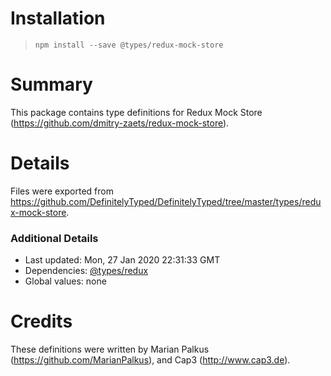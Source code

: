 # Installation
> `npm install --save @types/redux-mock-store`

# Summary
This package contains type definitions for Redux Mock Store (https://github.com/dmitry-zaets/redux-mock-store).

# Details
Files were exported from https://github.com/DefinitelyTyped/DefinitelyTyped/tree/master/types/redux-mock-store.

### Additional Details
 * Last updated: Mon, 27 Jan 2020 22:31:33 GMT
 * Dependencies: [@types/redux](https://npmjs.com/package/@types/redux)
 * Global values: none

# Credits
These definitions were written by Marian Palkus (https://github.com/MarianPalkus), and Cap3 (http://www.cap3.de).
